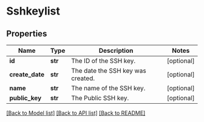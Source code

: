 # Sshkeylist

## Properties
Name | Type | Description | Notes
------------ | ------------- | ------------- | -------------
**id** | **str** | The ID of the SSH key. | [optional] 
**create_date** | **str** | The date the SSH key was created. | [optional] 
**name** | **str** | The name of the SSH key. | [optional] 
**public_key** | **str** | The Public SSH key. | [optional] 

[[Back to Model list]](../README.md#documentation-for-models) [[Back to API list]](../README.md#documentation-for-api-endpoints) [[Back to README]](../README.md)


